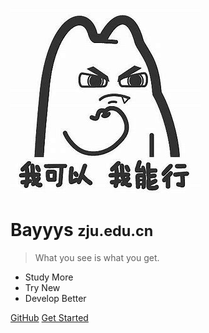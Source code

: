 <!-- _coverpage.md -->

![logo](img/logo.jpg)

# Bayyys <small>zju.edu.cn</small>

> What you see is what you get.

- Study More
- Try New
- Develop Better

[GitHub](https://github.com/Bayyys)
[Get Started](README.md)